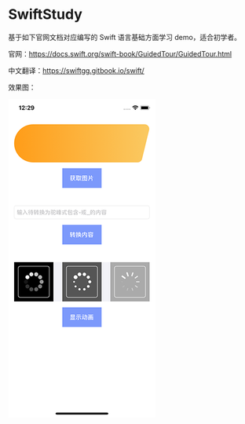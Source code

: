 # SwiftStudy

基于如下官网文档对应编写的 Swift 语言基础方面学习 demo，适合初学者。

官网：https://docs.swift.org/swift-book/GuidedTour/GuidedTour.html

中文翻译：https://swiftgg.gitbook.io/swift/

效果图：

<img src="https://github.com/KenmuHuang/SwiftStudy/blob/master/Snapshot/iPhone12mini.png" />